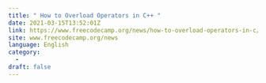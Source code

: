 ```yaml
---
title: " How to Overload Operators in C++ "
date: 2021-03-15T13:52:01Z
link: https://www.freecodecamp.org/news/how-to-overload-operators-in-c/?utm_medium=RSS&utm_source=news.12bit.vn
site: www.freecodecamp.org/news
language: English
category:
  -   
draft: false
---
```

